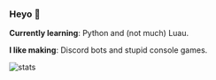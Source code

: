### Heyo 👋

**Currently learning**: Python and (not much) Luau.

**I like making**: Discord bots and stupid console games.

<img align="center" src="https://readme-stats.jonas-bernard.dev/api/top-langs/?username=letruxux&theme=dark" alt="stats"/>
